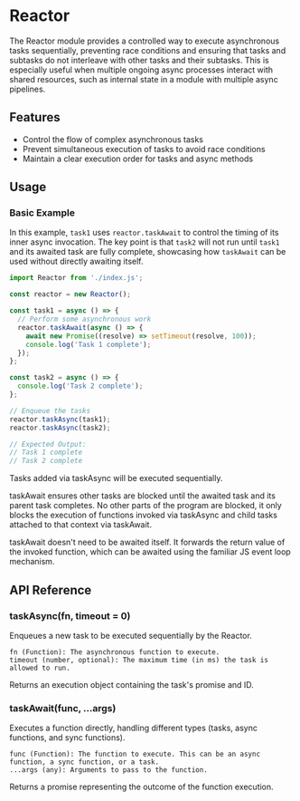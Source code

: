 # Reactor

The Reactor module provides a controlled way to execute asynchronous tasks sequentially, preventing race conditions and ensuring that tasks and subtasks do not interleave with other tasks and their subtasks. This is especially useful when multiple ongoing async processes interact with shared resources, such as internal state in a module with multiple async pipelines.

## Features

- Control the flow of complex asynchronous tasks
- Prevent simultaneous execution of tasks to avoid race conditions
- Maintain a clear execution order for tasks and async methods

## Usage

### Basic Example

In this example, `task1` uses `reactor.taskAwait` to control the timing of its inner async invocation. The key point is that `task2` will not run until `task1` and its awaited task are fully complete, showcasing how `taskAwait` can be used without directly awaiting itself.

```javascript
import Reactor from './index.js';

const reactor = new Reactor();

const task1 = async () => {
  // Perform some asynchronous work
  reactor.taskAwait(async () => {
    await new Promise((resolve) => setTimeout(resolve, 100));
    console.log('Task 1 complete');
  });
};

const task2 = async () => {
  console.log('Task 2 complete');
};

// Enqueue the tasks
reactor.taskAsync(task1);
reactor.taskAsync(task2);

// Expected Output:
// Task 1 complete
// Task 2 complete
```

Tasks added via taskAsync will be executed sequentially.

taskAwait ensures other tasks are blocked until the awaited task and its parent task completes. No other parts of the program are blocked, it only blocks the execution of functions invoked via taskAsync and child tasks attached to that context via taskAwait.

taskAwait doesn't need to be awaited itself. It forwards the return value of the invoked function, which can be awaited using the familiar JS event loop mechanism.

## API Reference
### taskAsync(fn, timeout = 0)

Enqueues a new task to be executed sequentially by the Reactor.

    fn (Function): The asynchronous function to execute.
    timeout (number, optional): The maximum time (in ms) the task is allowed to run.

Returns an execution object containing the task's promise and ID.

### taskAwait(func, ...args)

Executes a function directly, handling different types (tasks, async functions, and sync functions).

    func (Function): The function to execute. This can be an async function, a sync function, or a task.
    ...args (any): Arguments to pass to the function.

Returns a promise representing the outcome of the function execution.
